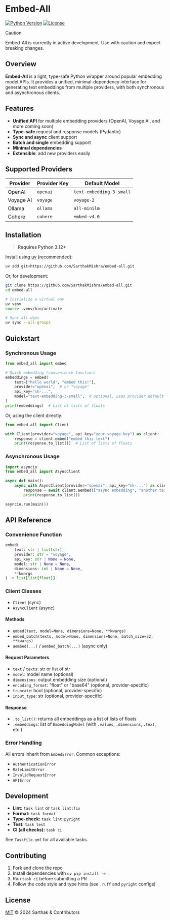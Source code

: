 
# Embed-All
[![Python Version](https://img.shields.io/badge/python-3.12-blue.svg)](https://www.python.org/)
[![License](https://img.shields.io/badge/license-MIT-green.svg)](LICENSE)


> [!Caution]
> Embed-All is currently in active development. Use with caution and expect breaking changes.

## Overview

**Embed-All** is a light, type-safe Python wrapper around popular embedding model APIs. It provides a unified, minimal-dependency interface for generating text embeddings from multiple providers, with both synchronous and asynchronous clients.

## Features

- **Unified API** for multiple embedding providers (OpenAI, Voyage AI, and more coming soon)
- **Type-safe** request and response models (Pydantic)
- **Sync and async** client support
- **Batch and single** embedding support
- **Minimal dependencies**
- **Extensible**: add new providers easily

## Supported Providers

| Provider      | Provider Key | Default Model          |
|---------------|--------------|------------------------|
| OpenAI        | `openai`     | `text-embedding-3-small` |
| Voyage AI     | `voyage`     | `voyage-2`             |
| Ollama         | `ollama`     | `all-minilm`          |
| Cohere         | `cohere`     | `embed-v4.0`          |

## Installation

> **Requires Python 3.12+**

Install using [uv](https://github.com/astral-sh/uv) (recommended):

```bash
uv add git+https://github.com/SarthakMishra/embed-all.git
```

Or, for development:

```bash
git clone https://github.com/SarthakMishra/embed-all.git
cd embed-all

# Initialize a virtual env
uv venv
source .venv/bin/activate

# Sync all deps
uv sync --all-groups
```

## Quickstart

### Synchronous Usage

```python
from embed_all import embed

# Quick embedding (convenience function)
embeddings = embed(
    text=["hello world", "embed this!"],
    provider="openai",  # or "voyage"
    api_key="sk-...",
    model="text-embedding-3-small",  # optional, uses provider default if omitted
)
print(embeddings)  # List of lists of floats
```

Or, using the client directly:

```python
from embed_all import Client

with Client(provider="voyage", api_key="your-voyage-key") as client:
    response = client.embed("embed this text")
    print(response.to_list())  # List of lists of floats
```

### Asynchronous Usage

```python
import asyncio
from embed_all import AsyncClient

async def main():
    async with AsyncClient(provider="openai", api_key="sk-...") as client:
        response = await client.aembed(["async embedding", "another text"])
        print(response.to_list())

asyncio.run(main())
```

## API Reference

### Convenience Function

```python
embed(
    text: str | list[str],
    provider: str = "voyage",
    api_key: str | None = None,
    model: str | None = None,
    dimensions: int | None = None,
    **kwargs
) -> list[list[float]]
```

### Client Classes

- `Client` (sync)
- `AsyncClient` (async)

#### Methods

- `embed(text, model=None, dimensions=None, **kwargs)`
- `embed_batch(texts, model=None, dimensions=None, batch_size=32, **kwargs)`
- `aembed(...)` / `aembed_batch(...)` (async only)

#### Request Parameters

- `text` / `texts`: str or list of str
- `model`: model name (optional)
- `dimensions`: output embedding size (optional)
- `encoding_format`: "float" or "base64" (optional, provider-specific)
- `truncate`: bool (optional, provider-specific)
- `input_type`: str (optional, provider-specific)

#### Response

- `.to_list()`: returns all embeddings as a list of lists of floats
- `.embeddings`: list of `EmbeddingModel` (with `.values`, `.dimensions`, `.text`, etc.)

### Error Handling

All errors inherit from `EmbedError`. Common exceptions:

- `AuthenticationError`
- `RateLimitError`
- `InvalidRequestError`
- `APIError`

## Development

- **Lint:** `task lint` or `task lint:fix`
- **Format:** `task format`
- **Type-check:** `task lint:pyright`
- **Test:** `task test`
- **CI (all checks):** `task ci`

See `Taskfile.yml` for all available tasks.

## Contributing

1. Fork and clone the repo
2. Install dependencies with `uv pip install -e .`
3. Run `task ci` before submitting a PR
4. Follow the code style and type hints (see `.ruff` and `pyright` configs)

## License

[MIT](LICENSE) © 2024 Sarthak & Contributors